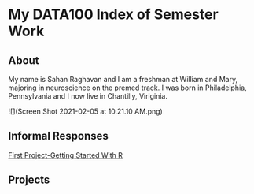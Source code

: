 # My DATA100 Index of Semester Work

## About

My name is Sahan Raghavan and I am a freshman at William and Mary, majoring in neuroscience on the premed track. I was born in Philadelphia, Pennsylvania and I now live in Chantilly, Viriginia.

![](Screen Shot 2021-02-05 at 10.21.10 AM.png)

## Informal Responses

[First Project-Getting Started With R](https://sahan-r.github.io/data100/GettingStartedWithR.html)

## Projects
